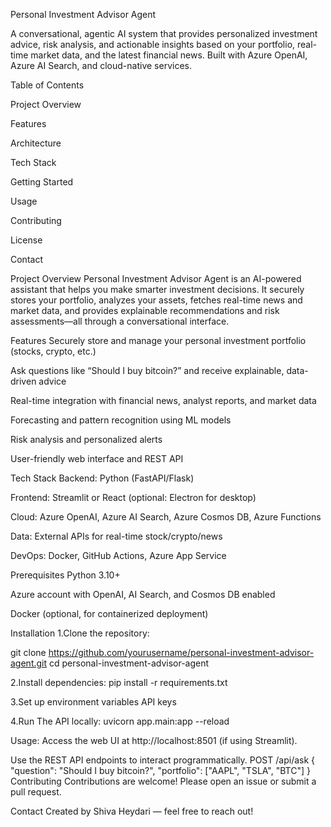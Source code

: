 Personal Investment Advisor Agent

A conversational, agentic AI system that provides personalized investment advice, risk analysis, and actionable insights based on your portfolio, real-time market data, and the latest financial news. Built with Azure OpenAI, Azure AI Search, and cloud-native services.

Table of Contents

Project Overview

Features

Architecture

Tech Stack

Getting Started

Usage

Contributing

License

Contact

Project Overview
Personal Investment Advisor Agent is an AI-powered assistant that helps you make smarter investment decisions. It securely stores your portfolio, analyzes your assets, fetches real-time news and market data, and provides explainable recommendations and risk assessments—all through a conversational interface.

Features
Securely store and manage your personal investment portfolio (stocks, crypto, etc.)

Ask questions like “Should I buy bitcoin?” and receive explainable, data-driven advice

Real-time integration with financial news, analyst reports, and market data

Forecasting and pattern recognition using ML models

Risk analysis and personalized alerts

User-friendly web interface and REST API

Tech Stack
Backend: Python (FastAPI/Flask)

Frontend: Streamlit or React (optional: Electron for desktop)

Cloud: Azure OpenAI, Azure AI Search, Azure Cosmos DB, Azure Functions

Data: External APIs for real-time stock/crypto/news

DevOps: Docker, GitHub Actions, Azure App Service

Prerequisites
Python 3.10+

Azure account with OpenAI, AI Search, and Cosmos DB enabled

Docker (optional, for containerized deployment)

Installation
1.Clone the repository:

git clone https://github.com/yourusername/personal-investment-advisor-agent.git
cd personal-investment-advisor-agent

2.Install dependencies:
pip install -r requirements.txt

3.Set up environment variables API keys 

4.Run The API locally:
uvicorn app.main:app --reload

Usage:
Access the web UI at http://localhost:8501 (if using Streamlit).

Use the REST API endpoints to interact programmatically.
POST /api/ask
{
  "question": "Should I buy bitcoin?",
  "portfolio": ["AAPL", "TSLA", "BTC"]
}
Contributing
Contributions are welcome! Please open an issue or submit a pull request.

Contact
Created by Shiva Heydari — feel free to reach out!